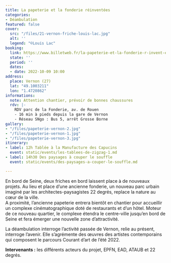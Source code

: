 ```yaml
---
title: La papeterie et la fonderie réinventées
categories:
- Déambulation
featured: false
cover:
  src: "/files/21-vernon-friche-louis-lac.jpg"
  alt: ''
  legend: "©Louis Lac"
booking:
  link: https://www.billetweb.fr/la-papeterie-et-la-fonderie-r-invent-es
  state: ''
  period: ''
  dates:
  - date: 2022-10-09 10:00
address:
  place: Vernon (27)
  lat: "49.1003211"
  lon: "1.4720862"
informations:
  note: Attention chantier, prévoir de bonnes chaussures
  rdv: |-
    RDV parc de la Fonderie, av. de Rouen
    - 16 min à pieds depuis la gare de Vernon
    - Réseau SNgo : Bus 5, arrêt Grosse Borne
gallery:
- "/files/papeterie-vernon-2.jpg"
- "/files/papeterie-vernon-1.jpg"
- "/files/papeterie-vernon-3.jpg"
itinerary:
- label: 12h Tablée à la Manufacture des Capucins
  event: static/events/les-tablees-de-zigzag-1.md
- label: 14h30 Des paysages à couper le souffle
  event: static/events/des-paysages-a-couper-le-souffle.md

---
```

En bord de Seine, deux friches en bord laissent place à de nouveaux projets. Au lieu et place d’une ancienne fonderie, un nouveau parc urbain imaginé par les architectes-paysagistes 22 degrés, replace la nature au cœur de la ville.  
A proximité, l’ancienne papeterie entrera bientôt en chantier pour accueillir un complexe cinématographique doté de restaurants et d’un hôtel. Moteur de ce nouveau quartier, le complexe étendra le centre-ville jusqu’en bord de Seine et fera émerger une nouvelle zone d’attractivité.

La déambulation interroge l’activité passée de Vernon, relie au présent, interroge l’avenir. Elle s’agrémente des œuvres des artistes contemporains qui composent le parcours Courant d’art de l’été 2022.

**Intervenants :** les différents acteurs du projet, EPFN, EAD, ATAUB et 22 degrés.